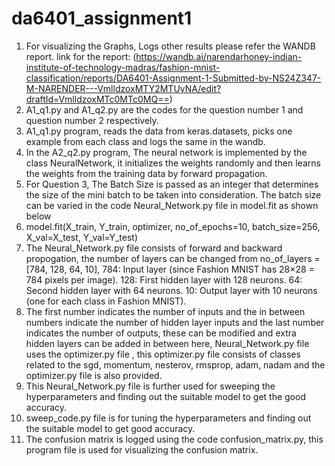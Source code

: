 # da6401_assignment1
1) For visualizing the  Graphs, Logs other results please refer the WANDB report. link for the report: (https://wandb.ai/narendarhoney-indian-institute-of-technology-madras/fashion-mnist-classification/reports/DA6401-Assignment-1-Submitted-by-NS24Z347-M-NARENDER---VmlldzoxMTY2MTUyNA/edit?draftId=VmlldzoxMTc0MTc0MQ==)
2) A1_q1.py and A1_q2.py are the codes for the question number 1 and question number 2 respectively.
3) A1_q1.py program, reads the data from keras.datasets, picks one example from each class and logs the same in the wandb. 
4) In the A2_q2.py program, The neural network is implemented by the class NeuralNetwork, it initializes the weights randomly and then learns the weights from the training data by forward propagation.
5) For Question 3, The Batch Size is passed as an integer that determines the size of the mini batch to be taken into consideration. The batch size can be varied in the code Neural_Network.py file in model.fit as shown below
6) model.fit(X_train, Y_train, optimizer, no_of_epochs=10, batch_size=256, X_val=X_test, Y_val=Y_test)
7) The Neural_Network.py file consists of forward and backward propogation, the number of layers can be changed from no_of_layers = [784, 128, 64, 10],
784: Input layer (since Fashion MNIST has 28×28 = 784 pixels per image).
128: First hidden layer with 128 neurons.
64: Second hidden layer with 64 neurons.
10: Output layer with 10 neurons (one for each class in Fashion MNIST).
8) The first number indicates the number of inputs and the in between numbers indicate the number of hidden layer inputs and the last number indicates the number of outputs, these can be modified and extra hidden layers can be added in between here, Neural_Network.py file  uses the  optimizer.py file , this optimizer.py file consists of classes related to the sgd, momentum, nesterov, rmsprop, adam, nadam and the optimizer.py file  is also provided.
9) This Neural_Network.py file is further used for sweeping the hyperparameters and finding out the suitable model to get the good accuracy.
10) sweep_code.py file is for tuning the hyperparameters and finding out the suitable model to get good accuracy.
11) The confusion matrix is logged using the code confusion_matrix.py, this program file is used for visualizing the confusion matrix.


